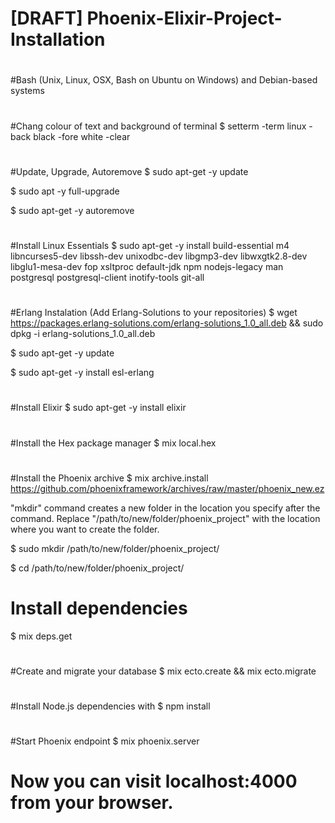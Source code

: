 # [DRAFT] Phoenix-Elixir-Project-Installation
#
#Bash (Unix, Linux, OSX, Bash on Ubuntu on Windows) and Debian-based systems
#
#Chang colour of text and background of terminal
$ setterm -term linux -back black -fore white -clear
#
#Update, Upgrade, Autoremove
$ sudo apt-get -y update

$ sudo apt -y full-upgrade

$ sudo apt-get -y autoremove
#
#Install Linux Essentials
$ sudo apt-get -y install build-essential m4 libncurses5-dev libssh-dev unixodbc-dev libgmp3-dev libwxgtk2.8-dev libglu1-mesa-dev fop xsltproc default-jdk npm nodejs-legacy man postgresql postgresql-client inotify-tools git-all
#
#Erlang Instalation (Add Erlang-Solutions to your repositories)
$ wget https://packages.erlang-solutions.com/erlang-solutions_1.0_all.deb && sudo dpkg -i erlang-solutions_1.0_all.deb

$ sudo apt-get -y update

$ sudo apt-get -y install esl-erlang
#
#Install Elixir
$ sudo apt-get -y install elixir
#
#Install the Hex package manager
$ mix local.hex
#
#Install the Phoenix archive
$ mix archive.install https://github.com/phoenixframework/archives/raw/master/phoenix_new.ez

"mkdir" command creates a new folder in the location you specify after the command. Replace "/path/to/new/folder/phoenix_project" with the location where you want to create the folder.

$ sudo mkdir /path/to/new/folder/phoenix_project/

$ cd /path/to/new/folder/phoenix_project/
#
# Install dependencies
$ mix deps.get
#
#Create and migrate your database
$ mix ecto.create && mix ecto.migrate
#
#Install Node.js dependencies with
$ npm install
#
#Start Phoenix endpoint
$ mix phoenix.server
#
# Now you can visit localhost:4000 from your browser. 
